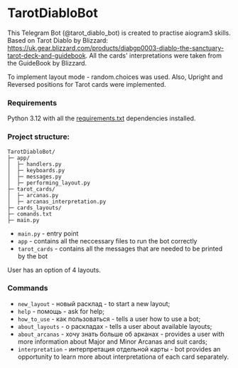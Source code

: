 # TarotDiabloBot

This Telegram Bot (@tarot_diablo_bot) is created to practise aiogram3 skills.
Based on Tarot Diablo by Blizzard: https://uk.gear.blizzard.com/products/diabgp0003-diablo-the-sanctuary-tarot-deck-and-guidebook.
All the cards' interpretations were taken from the GuideBook by Blizzard.

To implement layout mode - random.choices was used.
Also, Upright and Reversed positions for Tarot cards were implemented.

### Requirements
Python 3.12 with all the [requirements.txt](https://github.com/Anastasiia-Pov/TarotDiabloBot/blob/main/requirements.txt) dependencies installed.

### Project structure:
```
TarotDiabloBot/
├─ app/
│  ├─ handlers.py
│  ├─ keyboards.py
│  ├─ messages.py
│  ├─ performing_layout.py
├─ tarot_cards/
│  ├─ arcanas.py
│  ├─ arcanas_interpretation.py
├─ cards_layouts/
├─ comands.txt
├─ main.py
```

- ```main.py``` - entry point
- ```app``` - contains all the neccessary files to run the bot correctly
- ```tarot_cards``` - contains all the messages that are needed to be printed by the bot

User has an option of 4 layouts.

### Commands
- ```new_layout``` - новый расклад - to start a new layout;
- ```help``` - помощь - ask for help;
- ```how_to_use``` - как пользоваться - tells a user how to use a bot;
- ```about_layouts``` - о раскладах - tells a user about available layouts;
- ```about_arcanas``` - хочу знать больше об арканах - provides a user with more information about Major and Minor Arcanas and suit cards;
- ```interpretation``` - интерпретация отдельной карты - bot provides an opportunity to learn more about interpretationa of each card separately.